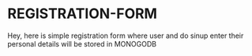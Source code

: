 # REGISTRATION-FORM
Hey, here is simple registration form where user and do sinup enter their personal details will be stored in MONOGODB
